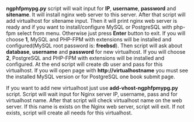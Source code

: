**ngphfpmypg.py** script will wait input for **IP**, **username**, **password** and **sitename**. It will install nginx web server to this server. After that script will add virtualhost for sitename input. Then it will print nginx web server is ready and if you want to install/configure MySQL or PostgreSQL with php-fpm select from menu. Otherwise just press **Enter** button to exit. If you will choose **1**, MySQL and PHP-FPM with extensions will be installed and configured(MySQL root password is: **freebsd**). Then script will ask about **database**, **username** and **password** for new virtualhost. If you will choose **2**, PostgreSQL and PHP-FPM with extensions will be installed and configured. At the end script will create db user and pass for this virtualhost. If you will open page with **http://virtualhostname** you must see the installed MySQL version or for PostgreSQL one book submit page.

If you want to add new virtualhost just use **add-vhost-ngphfpmypg.py** script. Script will wait input for Nginx server IP, username, pass and for virtualhost name. After that script will check virtualhost name on the web server. If this name is exists on the Nginx web server, script will exit. If not exists, script will create all needs for this virtualhost.
